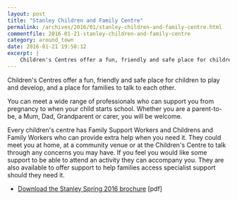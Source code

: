 ```yaml
---
layout: post
title: "Stanley Children and Family Centre"
permalink: /archives/2016/01/stanley-children-and-family-centre.html
commentfile: 2016-01-21-stanley-children-and-family-centre
category: around_town
date: 2016-01-21 19:58:12
excerpt: |
    Children's Centres offer a fun, friendly and safe place for children to play and develop, and a place for families to talk to each other.
---
```


Children's Centres offer a fun, friendly and safe place for children to play and develop, and a place for families to talk to each other.

You can meet a wide range of professionals who can support you from pregnancy to when your child starts school. Whether you are a parent-to-be, a Mum, Dad, Grandparent or carer, you will be welcome.

Every children's centre has Family Support Workers and Childrens and Family Workers who can provide extra help when you need it. They could meet you at home, at a community venue or at the Children's Centre to talk through any concerns you may have. If you feel you would like some support to be able to attend an activity they can accompany you. They are also available to offer support to help families access specialist support should they need it.

-   <a href="/assets/images/2016/Stanley_Spring_2016_FINAL.pdf" title="See larger version of - Stanley Spring 2016 FINAL.pdf">Download the Stanley Spring 2016 brochure</a> \[pdf\]
